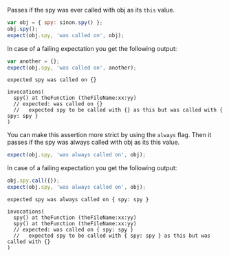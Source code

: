 Passes if the spy was ever called with obj as its `this` value.

```js
var obj = { spy: sinon.spy() };
obj.spy();
expect(obj.spy, 'was called on', obj);
```

In case of a failing expectation you get the following output:

```js
var another = {};
expect(obj.spy, 'was called on', another);
```

```output
expected spy was called on {}

invocations(
  spy() at theFunction (theFileName:xx:yy)
  // expected: was called on {}
  //   expected spy to be called with {} as this but was called with { spy: spy }
)
```

You can make this assertion more strict by using the `always`
flag. Then it passes if the spy was always called with obj as its this
value.

```js
expect(obj.spy, 'was always called on', obj);
```

In case of a failing expectation you get the following output:

```js
obj.spy.call({});
expect(obj.spy, 'was always called on', obj);
```

```output
expected spy was always called on { spy: spy }

invocations(
  spy() at theFunction (theFileName:xx:yy)
  spy() at theFunction (theFileName:xx:yy)
  // expected: was called on { spy: spy }
  //   expected spy to be called with { spy: spy } as this but was called with {}
)
```
